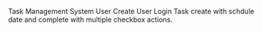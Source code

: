 Task Management System 
 User Create
 User Login 
 Task create with schdule date and complete with multiple checkbox actions.
